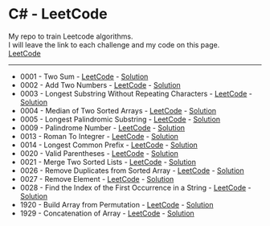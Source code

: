 # C# - LeetCode

My repo to train Leetcode algorithms.<br/>
I will leave the link to each challenge and my code on this page.<br/>
[LeetCode](https://leetcode.com/problemset)

---

- 0001 - Two Sum                                            - [LeetCode](https://leetcode.com/problems/two-sum/) - [Solution](https://github.com/Robert1802/LeetCode-CSharp/blob/master/Projects/0001_TwoSum/Program.cs)
- 0002 - Add Two Numbers                                    - [LeetCode](https://leetcode.com/problems/add-two-numbers/) - [Solution](https://github.com/Robert1802/LeetCode-CSharp/blob/master/Projects/0002_AddTwoNumbers/Program.cs)
- 0003 - Longest Substring Without Repeating Characters     - [LeetCode](https://leetcode.com/problems/longest-substring-without-repeating-characters/) - [Solution](https://github.com/Robert1802/LeetCode-CSharp/blob/master/Projects/0003_LongestSubstring/Program.cs)
- 0004 - Median of Two Sorted Arrays                        - [LeetCode](https://leetcode.com/problems/median-of-two-sorted-arrays/) - [Solution](https://github.com/Robert1802/LeetCode-CSharp/blob/master/Projects/0004_MedianOfTwoSortedArrays/Program.cs)
- 0005 - Longest Palindromic Substring                      - [LeetCode](https://leetcode.com/problems/longest-palindromic-substring/description/) - [Solution](https://github.com/Robert1802/LeetCode-CSharp/blob/master/Projects/0005_LongestPalindromicSubstring/Program.cs)
- 0009 - Palindrome Number                                  - [LeetCode](https://leetcode.com/problems/palindrome-number/) - [Solution](https://github.com/Robert1802/LeetCode-CSharp/blob/master/Projects/0009_PalindromeNumber/Program.cs)
- 0013 - Roman To Integrer                                  - [LeetCode](https://leetcode.com/problems/roman-to-integer/) - [Solution](https://github.com/Robert1802/LeetCode-CSharp/blob/master/Projects/0013_RomanToInt/Program.cs)
- 0014 - Longest Common Prefix                              - [LeetCode](https://leetcode.com/problems/longest-common-prefix/) - [Solution](https://github.com/Robert1802/LeetCode-CSharp/blob/master/Projects/0014_LongestCommonPrefix/Program.cs)
- 0020 - Valid Parentheses                                  - [LeetCode](https://leetcode.com/problems/valid-parentheses/) - [Solution](https://github.com/Robert1802/LeetCode-CSharp/blob/master/Projects/0020_ValidParentheses/Program.cs)
- 0021 - Merge Two Sorted Lists                             - [LeetCode](https://leetcode.com/problems/merge-two-sorted-lists/) - [Solution](https://github.com/Robert1802/LeetCode-CSharp/blob/master/Projects/0021_MergeTwoSortedLists/Program.cs)
- 0026 - Remove Duplicates from Sorted Array                - [LeetCode](https://leetcode.com/problems/remove-duplicates-from-sorted-array/) - [Solution](https://github.com/Robert1802/LeetCode-CSharp/blob/master/Projects/0026_RemoveDuplicatesFromSortedArray/Program.cs)
- 0027 - Remove Element                                     - [LeetCode](https://leetcode.com/problems/remove-element/) - [Solution](https://github.com/Robert1802/LeetCode-CSharp/blob/master/Projects/0027_RemoveElement/Program.cs)
- 0028 - Find the Index of the First Occurrence in a String - [LeetCode](https://leetcode.com/problems/find-the-index-of-the-first-occurrence-in-a-string/) - [Solution](https://github.com/Robert1802/LeetCode-CSharp/blob/master/Projects/0028_StringIndex/Program.cs)
- 1920 - Build Array from Permutation                       - [LeetCode](https://leetcode.com/problems/build-array-from-permutation/) - [Solution](https://github.com/Robert1802/LeetCode-CSharp/blob/master/Projects/1920_BuildArrayFromPermutation/Program.cs)
- 1929 - Concatenation of Array                             - [LeetCode](https://leetcode.com/problems/concatenation-of-array/) - [Solution](https://github.com/Robert1802/LeetCode-CSharp/blob/master/Projects/1929_ConcatenationOfArray/Program.cs)
